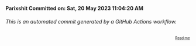 **Parixshit Committed on: Sat, 20 May 2023 11:04:20 AM** <!-- 4d5fd612-b1de-4ca2-a707-584f1f228fae -->

###### This is an automated commit generated by a GitHub Actions workflow.

<div align="right"><sub><sup><a href="https://github.com/Parixshit/AutoCommit.git">Read me</a></sup></sub></div>
